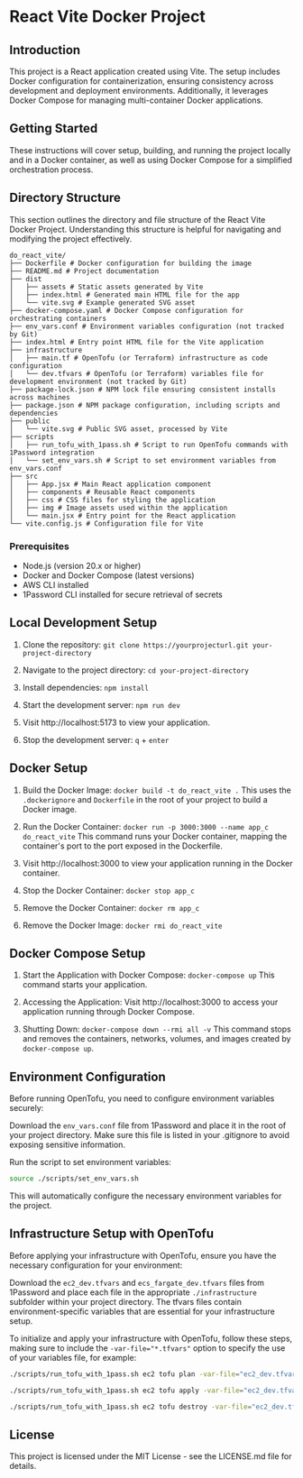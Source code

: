 # React Vite Docker Project

## Introduction

This project is a React application created using Vite. The setup includes Docker configuration for containerization, ensuring consistency across development and deployment environments. Additionally, it leverages Docker Compose for managing multi-container Docker applications.

## Getting Started

These instructions will cover setup, building, and running the project locally and in a Docker container, as well as using Docker Compose for a simplified orchestration process.

## Directory Structure

This section outlines the directory and file structure of the React Vite Docker Project. Understanding this structure is helpful for navigating and modifying the project effectively.

```plaintext
do_react_vite/
├── Dockerfile # Docker configuration for building the image
├── README.md # Project documentation
├── dist
│   ├── assets # Static assets generated by Vite
│   ├── index.html # Generated main HTML file for the app
│   └── vite.svg # Example generated SVG asset
├── docker-compose.yaml # Docker Compose configuration for orchestrating containers
├── env_vars.conf # Environment variables configuration (not tracked by Git)
├── index.html # Entry point HTML file for the Vite application
├── infrastructure
│   ├── main.tf # OpenTofu (or Terraform) infrastructure as code configuration
│   └── dev.tfvars # OpenTofu (or Terraform) variables file for development environment (not tracked by Git)
├── package-lock.json # NPM lock file ensuring consistent installs across machines
├── package.json # NPM package configuration, including scripts and dependencies
├── public
│   └── vite.svg # Public SVG asset, processed by Vite
├── scripts
│   ├── run_tofu_with_1pass.sh # Script to run OpenTofu commands with 1Password integration
│   └── set_env_vars.sh # Script to set environment variables from env_vars.conf
├── src
│   ├── App.jsx # Main React application component
│   ├── components # Reusable React components
│   ├── css # CSS files for styling the application
│   ├── img # Image assets used within the application
│   └── main.jsx # Entry point for the React application
└── vite.config.js # Configuration file for Vite
```

### Prerequisites

- Node.js (version 20.x or higher)
- Docker and Docker Compose (latest versions)
- AWS CLI installed
- 1Password CLI installed for secure retrieval of secrets

## Local Development Setup

1. Clone the repository:
   `git clone https://yourprojecturl.git your-project-directory`

1. Navigate to the project directory:
   `cd your-project-directory`

1. Install dependencies:
   `npm install`

1. Start the development server:
   `npm run dev`

1. Visit http://localhost:5173 to view your application.

1. Stop the development server:
   `q` + `enter`

## Docker Setup

1. Build the Docker Image: 
   `docker build -t do_react_vite .`
   This uses the `.dockerignore` and `Dockerfile` in the root of your project to build a Docker image.

1. Run the Docker Container: 
   `docker run -p 3000:3000 --name app_c do_react_vite`
   This command runs your Docker container, mapping the container's port to the port exposed in the Dockerfile.

1. Visit http://localhost:3000 to view your application running in the Docker container.

1. Stop the Docker Container:
   `docker stop app_c`

1. Remove the Docker Container:
   `docker rm app_c`

1. Remove the Docker Image:
   `docker rmi do_react_vite`

## Docker Compose Setup

1. Start the Application with Docker Compose:
   `docker-compose up`
   This command starts your application.

2. Accessing the Application:
   Visit http://localhost:3000 to access your application running through Docker Compose.

3. Shutting Down:
   `docker-compose down --rmi all -v`
   This command stops and removes the containers, networks, volumes, and images created by `docker-compose up`.

## Environment Configuration

Before running OpenTofu, you need to configure environment variables securely:

Download the `env_vars.conf` file from 1Password and place it in the root of your project directory. Make sure this file is listed in your .gitignore to avoid exposing sensitive information.

Run the script to set environment variables:
```bash
source ./scripts/set_env_vars.sh
```
This will automatically configure the necessary environment variables for the project.

## Infrastructure Setup with OpenTofu

Before applying your infrastructure with OpenTofu, ensure you have the necessary configuration for your environment:

Download the `ec2_dev.tfvars` and `ecs_fargate_dev.tfvars` files from 1Password and place each file in the appropriate `./infrastructure` subfolder within your project directory. The tfvars files contain environment-specific variables that are essential for your infrastructure setup.

To initialize and apply your infrastructure with OpenTofu, follow these steps, making sure to include the `-var-file="*.tfvars"` option to specify the use of your variables file, for example:

```bash
./scripts/run_tofu_with_1pass.sh ec2 tofu plan -var-file="ec2_dev.tfvars"
```
```bash
./scripts/run_tofu_with_1pass.sh ec2 tofu apply -var-file="ec2_dev.tfvars"
```
```bash
./scripts/run_tofu_with_1pass.sh ec2 tofu destroy -var-file="ec2_dev.tfvars"
```
## License

This project is licensed under the MIT License - see the LICENSE.md file for details.
